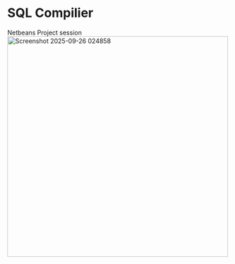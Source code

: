 # SQL Compilier
Netbeans Project session
<img width="500" height="500" alt="Screenshot 2025-09-26 024858" src="https://github.com/user-attachments/assets/26e86d88-8106-4e8b-806e-d4a5fab32536" />
